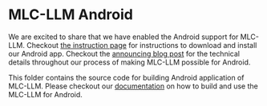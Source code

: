 # MLC-LLM Android

We are excited to share that we have enabled the Android support for MLC-LLM. Checkout [the instruction page](https://mlc.ai/mlc-llm/#android) for instructions to download and install our Android app. Checkout the [announcing blog post](https://mlc.ai/blog/2023/05/08/bringing-hardware-accelerated-language-models-to-android-devices) for the technical details throughout our process of making MLC-LLM possible for Android.

This folder contains the source code for building Android application of MLC-LLM. Please checkout our [documentation](https://mlc.ai/mlc-llm/docs/tutorials/runtime/android.html) on how to build and use the MLC-LLM for Android.

